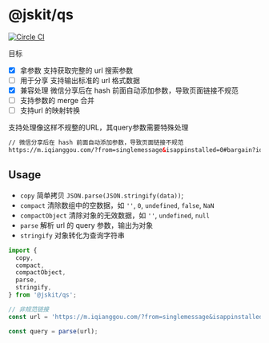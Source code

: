 # @jskit/qs

[![Circle CI](https://circleci.com/gh/jskit/shared/tree/master.svg?style=svg)](https://circleci.com/gh/jskit/shared/tree/master)

目标

- [x] 拿参数 支持获取完整的 url 搜索参数
- [ ] 用于分享 支持输出标准的 url 格式数据
- [x] 兼容处理 微信分享后在 hash 前面自动添加参数，导致页面链接不规范
- [ ] 支持参数的 merge 合并
- [ ] 支持url 的映射转换

支持处理像这样不规整的URL，其query参数需要特殊处理

```html
// 微信分享后在 hash 前面自动添加参数，导致页面链接不规范
https://m.iqianggou.com/?from=singlemessage&isappinstalled=0#bargain?id=646156&platform=5
```

## Usage

- `copy`      简单拷贝 `JSON.parse(JSON.stringify(data))`;
- `compact`   清除数组中的空数据，如 `''`, `0`, `undefined`, `false`, `NaN`
- `compactObject` 清除对象的无效数据，如 `''`, `undefined`, `null`
- `parse`     解析 url 的 query 参数，输出为对象
- `stringify` 对象转化为查询字符串

```js
import {
  copy,
  compact,
  compactObject,
  parse,
  stringify,
} from '@jskit/qs';

// 非规范链接
const url = 'https://m.iqianggou.com/?from=singlemessage&isappinstalled=0#bargain?id=646156&platform=5'

const query = parse(url);
```
